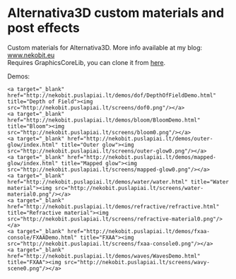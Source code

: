 Alternativa3D custom materials and post effects
===============================================

Custom materials for Alternativa3D. More info available at my blog: www.nekobit.eu
<br />
Requires GraphicsCoreLib, you can clone it from <a href="https://github.com/thibaultimbert/graphicscorelib">here</a>.

Demos:

<div>
		
	<a target="_blank" href="http://nekobit.puslapiai.lt/demos/dof/DepthOfFieldDemo.html" title="Depth of Field"><img src="http://nekobit.puslapiai.lt/screens/dof0.png"/></a>
	<a target="_blank" href="http://nekobit.puslapiai.lt/demos/bloom/BloomDemo.html" title="Bloom"><img src="http://nekobit.puslapiai.lt/screens/bloom0.png"/></a>
	<a target="_blank" href="http://nekobit.puslapiai.lt/demos/outer-glow/index.html" title="Outer glow"><img src="http://nekobit.puslapiai.lt/screens/outer-glow0.png"/></a>
	<a target="_blank" href="http://nekobit.puslapiai.lt/demos/mapped-glow/index.html" title="Mapped glow"><img src="http://nekobit.puslapiai.lt/screens/mapped-glow0.png"/></a>
	<a target="_blank" href="http://nekobit.puslapiai.lt/demos/water/water.html" title="Water material"><img src="http://nekobit.puslapiai.lt/screens/water-material0.png"/></a>
	<a target="_blank" href="http://nekobit.puslapiai.lt/demos/refractive/refractive.html" title="Refractive material"><img src="http://nekobit.puslapiai.lt/screens/refractive-material0.png"/></a>
	<a target="_blank" href="http://nekobit.puslapiai.lt/demos/fxaa-console/FXAADemo.html" title="FXAA"><img src="http://nekobit.puslapiai.lt/screens/fxaa-console0.png"/></a>
	<a target="_blank" href="http://nekobit.puslapiai.lt/demos/waves/WavesDemo.html" title="FXAA"><img src="http://nekobit.puslapiai.lt/screens/wavy-scene0.png"/></a>

</div>
